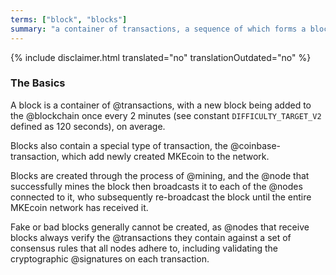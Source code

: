 ```yaml
---
terms: ["block", "blocks"]
summary: "a container of transactions, a sequence of which forms a blockchain"
---
```


{% include disclaimer.html translated="no" translationOutdated="no" %}
### The Basics

A block is a container of @transactions, with a new block being added to the @blockchain once every 2 minutes (see constant `DIFFICULTY_TARGET_V2` defined as 120 seconds), on average.

Blocks also contain a special type of transaction, the @coinbase-transaction, which add newly created MKEcoin to the network.

Blocks are created through the process of @mining, and the @node that successfully mines the block then broadcasts it to each of the @nodes connected to it, who subsequently re-broadcast the block until the entire MKEcoin network has received it.

Fake or bad blocks generally cannot be created, as @nodes that receive blocks always verify the @transactions they contain against a set of consensus rules that all nodes adhere to, including validating the cryptographic @signatures on each transaction.
